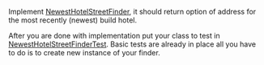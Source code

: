 Implement
[NewestHotelStreetFinder](src/main/java/com/hrs/sourcing/coding_task/NewestHotelStreetFinder.java),
it should return option of address for the most recently (newest) build hotel.

After you are done with implementation put your class to test in
[NewestHotelStreetFinderTest](src/test/java/com/hrs/sourcing/coding_task/NewestHotelStreetFinderTest.java).
Basic tests are already in place all you have to do is to create new instance of your finder.